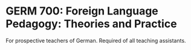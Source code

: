 # GERM 700: Foreign Language Pedagogy: Theories and Practice

For prospective teachers of German. Required of all teaching assistants.